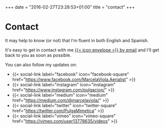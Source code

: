 +++
date = "2016-02-27T23:28:53+01:00"
title = "contact"
+++

# Contact

It may help to know (or not) that I'm fluent in both English and Spanish.

It's easy to get in contact with me [{{< icon envelope >}} by email](mailto:marcela.aerialist@gmail.com?subject=Contact%20from%20your%20website) and I'll get back to you as soon as possible.

You can also follow my updates on:

* {{< social-link label="facebook" icon="facebook-square" href="https://www.facebook.com/MarcelaViola.Aerialist" >}}
* {{< social-link label="instagram" icon="instagram" href="https://www.instagram.com/pulgacion/" >}}
* {{< social-link label="medium" icon="medium" href="https://medium.com/@marcelaviola/" >}}
* {{< social-link label="twitter" icon="twitter-square" href="https://twitter.com/PulgaMimetica" >}}
* {{< social-link label="vimeo" icon="vimeo-square" href="https://vimeo.com/user13778635/videos" >}}
